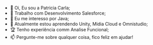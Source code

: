 - 👋 Oi, Eu sou a Patricia Carla;
- 💼 Trabalho com Desenvolvimento Salesforce;
- 👀 Eu me interesso por Java;
- 🌱 Atualmente estou aprendendo Unity, Midia Cloud e Omnistudio;
- 🏆 Tenho experiência comm Analise Funcional;
- 📫 Pergunte-me sobre qualquer coisa, fico feliz em ajudar!
